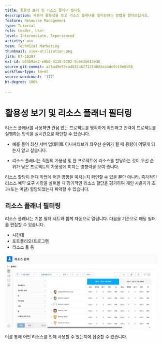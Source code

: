 ```yaml
---
title: 활용성 보기 및 리소스 플래너 필터링
description: 사용자 활용성을 보고 리소스 플래너를 필터링하는 방법을 알아보십시오.
feature: Resource Management
type: Tutorial
role: Leader, User
level: Intermediate, Experienced
activity: use
team: Technical Marketing
thumbnail: view-utilization.png
jira: KT-10187
exl-id: b54b9ae2-e0b0-4118-9302-9a6e2b613e36
source-git-commit: a25a49e59ca483246271214886ea4dc9c10e8d66
workflow-type: tm+mt
source-wordcount: '177'
ht-degree: 100%

---
```


# 활용성 보기 및 리소스 플래너 필터링

리소스 플래너를 사용하면 관심 있는 프로젝트를 명확하게 확인하고 인력이 프로젝트를 실행하는 방식을 실시간으로 확인할 수 있습니다.

* 예를 들어 최신 서버 업데이트 이니셔티브가 최우선 순위가 될 때 용량이 어떻게 되는지 알고 싶습니다.

* 리소스 플래너는 직원의 가용성 및 한 프로젝트에 리소스를 할당하는 것이 우선 순위가 낮은 프로젝트의 가용성에 미치는 영향력을 보여 줍니다.


리소스 할당이 현재 작업에 어떤 영향을 미치는지 확인할 수 있을 뿐만 아니라. 즉각적인 리소스 예약 요구 사항을 살펴볼 때 장기적인 리소스 할당을 평가하여 개인 사용자가 초과(또는 미달) 할당되었는지 파악할 수 있습니다.

## 리소스 플래너 필터링

리소스 플래너는 기본 필터 세트와 함께 자동으로 열립니다. 다음을 기준으로 해당 필터를 편집할 수 있습니다.

* 시간대
* 포트폴리오/프로그램
* 리소스 풀 등

![리소스 플래너 필터](assets/TRP01.png)

이를 통해 어떤 리소스를 언제 사용할 수 있는지에 집중할 수 있습니다.
